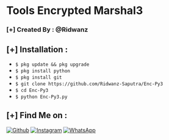 # Tools Encrypted Marshal3
### [+] Created By : @Ridwanz


## [+] Installation :

* ```$ pkg update && pkg upgrade```
* ```$ pkg install python```
* ```$ pkg install git```
* ```$ git clone https://github.com/Ridwanz-Saputra/Enc-Py3```
* ```$ cd Enc-Py3```
* ```$ python Enc-Py3.py```


## [+] Find Me on :

[![Github](https://img.shields.io/badge/Github-Ridwanz--Saputra-green?style=for-the-badge&logo=github)](https://github.com/ridwanz-saputra)
[![Instagram](https://img.shields.io/badge/Instagram-%40ridwanz_sptra-red?style=for-the-badge&logo=instagram)](https://www.instagram.com/ridwanz_sptra)
[![WhatsApp](https://img.shields.io/badge/WhatsApp-blue?style=for-the-badge&logo=whatsapp)](https://wa.me/+6285225416745)

